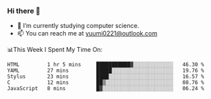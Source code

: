 ### Hi there 👋

- 📕 I’m currently studying computer science.
- 📫 You can reach me at yuumi0221@outlook.com


📊This Week I Spent My Time On:
<!--START_SECTION:waka-->
```text
HTML         1 hr 5 mins     ███████████▓░░░░░░░░░░░░░   46.30 % 
YAML         27 mins         █████░░░░░░░░░░░░░░░░░░░░   19.76 % 
Stylus       23 mins         ████░░░░░░░░░░░░░░░░░░░░░   16.57 % 
C            12 mins         ██▒░░░░░░░░░░░░░░░░░░░░░░   08.76 % 
JavaScript   8 mins          █▓░░░░░░░░░░░░░░░░░░░░░░░   06.24 % 
```
<!--END_SECTION:waka-->

<!--
**Yuumi0221/Yuumi0221** is a ✨ _special_ ✨ repository because its `README.md` (this file) appears on your GitHub profile.

Here are some ideas to get you started:

- 🔭 I’m currently working on ...
- 🌱 I’m currently learning ...
- 👯 I’m looking to collaborate on ...
- 🤔 I’m looking for help with ...
- 💬 Ask me about ...
- 📫 How to reach me: ...
- 😄 Pronouns: ...
- ⚡ Fun fact: ...
-->
